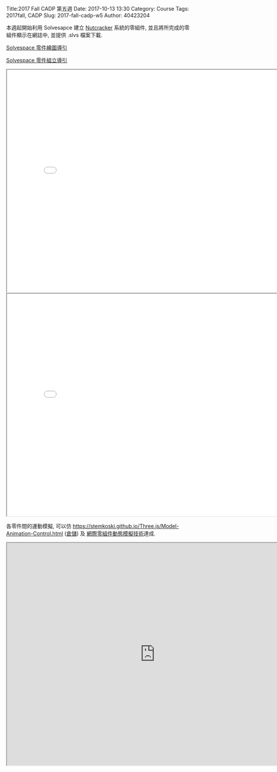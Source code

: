 Title:2017 Fall CADP 第五週
Date: 2017-10-13 13:30
Category: Course
Tags: 2017fall, CADP
Slug: 2017-fall-cadp-w5
Author: 40423204


本週起開始利用 Solvesapce 建立 <a href="./../../../raw/ProEMechanism.pdf?name=a48a8c10af4e636b37ff9c8bc6e98ff00af0ac44">Nutcracker</a> 系統的零組件, 並且將所完成的零組件顯示在網誌中, 並提供 .slvs 檔案下載.

<!-- PELICAN_END_SUMMARY -->

<a href="https://hp.kmol.info:8443/get_page/Angle%20Bracket">Solvespace 零件繪圖導引</a>

<a href="https://hp.kmol.info:8443/get_page/Assembly">Solvespace 零件組立導引</a>

<iframe src="./../data/stlviewer/viewstl.html?src=./../projet/nutcracker/001.stl" width="800" height="600"></iframe>

<iframe src="./../data/stlviewer/viewstl.html?src=./../projet/nutcracker/nutcracker.stl" width="800" height="600"></iframe>

各零件間的運動模擬, 可以仿 <a href="https://stemkoski.github.io/Three.js/Model-Animation-Control.html">https://stemkoski.github.io/Three.js/Model-Animation-Control.html</a> (<a href="https://github.com/stemkoski/stemkoski.github.com">倉儲</a>) 及 <a href="https://threejs.org/examples/webgl_animation_keyframes_json.html">網際零組件動態模擬技術</a>達成.

<iframe src="https://threejs.org/examples/webgl_animation_keyframes_json.html" width="800" height="600"></iframe>
